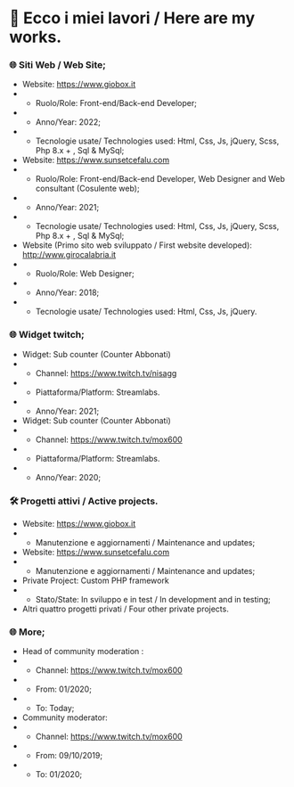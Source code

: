 # &#x1F44B; Ecco i miei lavori / Here are my works.

### :globe_with_meridians: Siti Web / Web Site;
- Website: https://www.giobox.it
- - Ruolo/Role: Front-end/Back-end Developer;
- - Anno/Year: 2022;
- - Tecnologie usate/ Technologies used: Html, Css, Js, jQuery, Scss, Php 8.x + , Sql & MySql;
- Website: https://www.sunsetcefalu.com
- - Ruolo/Role: Front-end/Back-end Developer, Web Designer and Web consultant (Cosulente web);
- - Anno/Year: 2021;
- - Tecnologie usate/ Technologies used: Html, Css, Js, jQuery, Scss, Php 8.x + , Sql & MySql;
- Website (Primo sito web sviluppato / First website developed): http://www.girocalabria.it
- - Ruolo/Role: Web Designer;
- - Anno/Year: 2018;
- - Tecnologie usate/ Technologies used: Html, Css, Js, jQuery.

### :globe_with_meridians: Widget twitch;
- Widget: Sub counter (Counter Abbonati)
- - Channel: https://www.twitch.tv/nisagg
- - Piattaforma/Platform: Streamlabs.
- - Anno/Year: 2021;
- Widget: Sub counter (Counter Abbonati)
- - Channel: https://www.twitch.tv/mox600
- - Piattaforma/Platform: Streamlabs.
- - Anno/Year: 2020;

### :hammer_and_wrench: Progetti attivi / Active projects.
- Website: https://www.giobox.it
- - Manutenzione e aggiornamenti / Maintenance and updates;
- Website: https://www.sunsetcefalu.com
- - Manutenzione e aggiornamenti / Maintenance and updates;
- Private Project: Custom PHP framework
- - Stato/State: In sviluppo e in test / In development and in testing;
- Altri quattro progetti privati / Four other private projects.

### :globe_with_meridians: More;
- Head of community moderation :
- - Channel: https://www.twitch.tv/mox600
- - From: 01/2020;
- - To: Today;
- Community moderator:
- - Channel: https://www.twitch.tv/mox600
- - From: 09/10/2019;
- - To: 01/2020;
